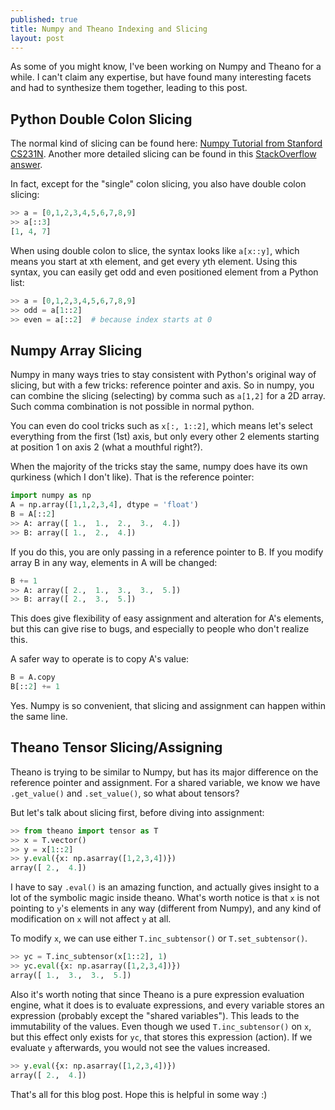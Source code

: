```yaml
---
published: true
title: Numpy and Theano Indexing and Slicing
layout: post
---
```






As some of you might know, I've been working on Numpy and Theano for a while. I can't claim any expertise, but have found many interesting facets and had to synthesize them together, leading to this post.

## Python Double Colon Slicing

The normal kind of slicing can be found here: [Numpy Tutorial from Stanford CS231N](http://cs231n.github.io/python-numpy-tutorial/). Another more detailed slicing can be found in this [StackOverflow answer](http://stackoverflow.com/questions/509211/explain-pythons-slice-notation).

In fact, except for the "single" colon slicing, you also have double colon slicing:

```python
>> a = [0,1,2,3,4,5,6,7,8,9]
>> a[::3]
[1, 4, 7]
```

When using double colon to slice, the syntax looks like `a[x::y]`, which means you start at xth element, and get every yth element. Using this syntax, you can easily get odd and even positioned element from a Python list:

```python
>> a = [0,1,2,3,4,5,6,7,8,9]
>> odd = a[1::2]
>> even = a[::2]  # because index starts at 0
```

## Numpy Array Slicing

Numpy in many ways tries to stay consistent with Python's original way of slicing, but with a few tricks: reference pointer and axis. So in numpy, you can combine the slicing (selecting) by comma such as `a[1,2]` for a 2D array. Such comma combination is not possible in normal python.

You can even do cool tricks such as `x[:, 1::2]`, which means let's select everything from the first (1st) axis, but only every other 2 elements starting at position 1 on axis 2 (what a mouthful right?).

When the majority of the tricks stay the same, numpy does have its own qurkiness (which I don't like). That is the reference pointer:

```python
import numpy as np
A = np.array([1,1,2,3,4], dtype = 'float')
B = A[::2]
>> A: array([ 1.,  1.,  2.,  3.,  4.])
>> B: array([ 1.,  2.,  4.])
```

If you do this, you are only passing in a reference pointer to B. If you modify array B in any way, elements in A will be changed:

```python
B += 1
>> A: array([ 2.,  1.,  3.,  3.,  5.])
>> B: array([ 2.,  3.,  5.])
```

This does give flexibility of easy assignment and alteration for A's elements, but this can give rise to bugs, and especially to people who don't realize this.

A safer way to operate is to copy A's value:

```python
B = A.copy
B[::2] += 1
```

Yes. Numpy is so convenient, that slicing and assignment can happen within the same line.

## Theano Tensor Slicing/Assigning

Theano is trying to be similar to Numpy, but has its major difference on the reference pointer and assignment. For a shared variable, we know we have `.get_value()` and `.set_value()`, so what about tensors?

But let's talk about slicing first, before diving into assignment:

```python
>> from theano import tensor as T
>> x = T.vector()
>> y = x[1::2]
>> y.eval({x: np.asarray([1,2,3,4])})
array([ 2.,  4.])
```

I have to say `.eval()` is an amazing function, and actually gives insight to a lot of the symbolic magic inside theano. What's worth notice is that `x` is not pointing to `y`'s elements in any way (different from Numpy), and any kind of modification on `x` will not affect `y` at all.

To modify `x`, we can use either `T.inc_subtensor()` or `T.set_subtensor()`.

```python
>> yc = T.inc_subtensor(x[1::2], 1)
>> yc.eval({x: np.asarray([1,2,3,4])})
array([ 1.,  3.,  3.,  5.])
```
Also it's worth noting that since Theano is a pure expression evaluation engine, what it does is to evaluate expressions, and every variable stores an expression (probably except the "shared variables"). This leads to the immutability of the values. Even though we used `T.inc_subtensor()` on `x`, but this effect only exists for `yc`, that stores this expression (action). If we evaluate `y` afterwards, you would not see the values increased.

```python
>> y.eval({x: np.asarray([1,2,3,4])})
array([ 2.,  4.])
```

That's all for this blog post. Hope this is helpful in some way :)

